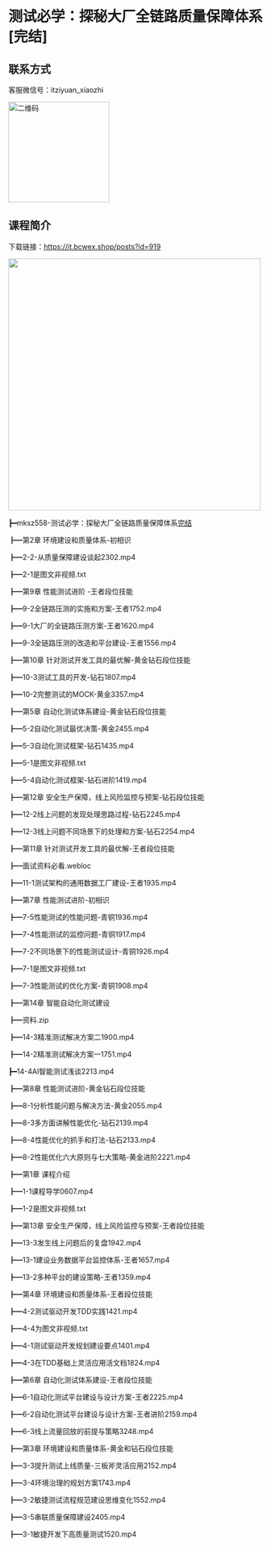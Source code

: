 # 测试必学：探秘大厂全链路质量保障体系[完结]

## 联系方式

客服微信号：itziyuan_xiaozhi

<img src="https://ziyuanyun.oss-cn-guangzhou.aliyuncs.com/common/20240614073449/666b82192834a.jpg" width="200" height="200" alt="二维码">

## 课程简介

下载链接：https://it.bcwex.shop/posts?id=919

<img src="https://ziyuanyun.oss-cn-guangzhou.aliyuncs.com/yun/20240515153433/664465895ecc5.jpg" width="500" alt="">

  ┣━mksz558-测试必学：探秘大厂全链路质量保障体系[完结](1)

 ┣━第2章 环境建设和质量体系-初相识

 ┣━2-2-从质量保障建设谈起2302.mp4

 ┣━2-1是图文非视频.txt

 ┣━第9章 性能测试进阶 -王者段位技能

 ┣━9-2全链路压测的实施和方案-王者1752.mp4

 ┣━9-1大厂的全链路压测方案-王者1620.mp4

 ┣━9-3全链路压测的改造和平台建设-王者1556.mp4

 ┣━第10章 针对测试开发工具的最优解-黄金钻石段位技能

 ┣━10-3测试工具的开发-钻石1807.mp4

 ┣━10-2完整测试的MOCK-黄金3357.mp4

 ┣━第5章 自动化测试体系建设-黄金钻石段位技能

 ┣━5-2自动化测试最优决策-黄金2455.mp4

 ┣━5-3自动化测试框架-钻石1435.mp4

 ┣━5-1是图文非视频.txt

 ┣━5-4自动化测试框架-钻石进阶1419.mp4

 ┣━第12章 安全生产保障，线上风险监控与预案-钻石段位技能

 ┣━12-2线上问题的发现处理思路过程-钻石2245.mp4

 ┣━12-3线上问题不同场景下的处理和方案-钻石2254.mp4

 ┣━第11章 针对测试开发工具的最优解-王者段位技能

 ┣━面试资料必看.webloc

 ┣━11-1测试架构的通用数据工厂建设-王者1935.mp4

 ┣━第7章 性能测试进阶-初相识

 ┣━7-5性能测试的性能问题-青铜1936.mp4

 ┣━7-4性能测试的监控问题-青铜1917.mp4

 ┣━7-2不同场景下的性能测试设计-青铜1926.mp4

 ┣━7-1是图文非视频.txt

 ┣━7-3性能测试的优化方案-青铜1908.mp4

 ┣━第14章 智能自动化测试建设

 ┣━资料.zip

 ┣━14-3精准测试解决方案二1900.mp4

 ┣━14-2精准测试解决方案一1751.mp4

 ┣━14-4AI智能测试浅谈2213.mp4

 ┣━第8章 性能测试进阶-黄金钻石段位技能

 ┣━8-1分析性能问题与解决方法-黄金2055.mp4

 ┣━8-3多方面讲解性能优化-钻石2139.mp4

 ┣━8-4性能优化的抓手和打法-钻石2133.mp4

 ┣━8-2性能优化六大原则与七大策略-黄金进阶2221.mp4

 ┣━第1章 课程介绍

 ┣━1-1课程导学0607.mp4

 ┣━1-2是图文非视频.txt

 ┣━第13章 安全生产保障，线上风险监控与预案-王者段位技能

 ┣━13-3发生线上问题后的复盘1942.mp4

 ┣━13-1建设业务数据平台监控体系-王者1657.mp4

 ┣━13-2多种平台的建设策略-王者1359.mp4

 ┣━第4章 环境建设和质量体系-王者段位技能

 ┣━4-2测试驱动开发TDD实践1421.mp4

 ┣━4-4为图文非视频.txt

 ┣━4-1测试驱动开发规划建设要点1401.mp4

 ┣━4-3在TDD基础上灵活应用活文档1824.mp4

 ┣━第6章 自动化测试体系建设-王者段位技能

 ┣━6-1自动化测试平台建设与设计方案-王者2225.mp4

 ┣━6-2自动化测试平台建设与设计方案-王者进阶2159.mp4

 ┣━6-3线上流量回放的前提与策略3248.mp4

 ┣━第3章 环境建设和质量体系-黄金和钻石段位技能

 ┣━3-3提升测试上线质量-三板斧灵活应用2152.mp4

 ┣━3-4环境治理的规划方案1743.mp4

 ┣━3-2敏捷测试流程规范建设思维变化1552.mp4

 ┣━3-5串联质量保障建设2405.mp4

 ┣━3-1敏捷开发下高质量测试1520.mp4

  